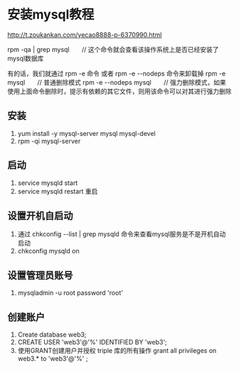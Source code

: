 # 安装mysql教程
http://t.zoukankan.com/yecao8888-p-6370990.html

rpm -qa | grep mysql　　// 这个命令就会查看该操作系统上是否已经安装了mysql数据库

有的话，我们就通过 rpm -e 命令 或者 rpm -e --nodeps 命令来卸载掉
rpm -e mysql　　// 普通删除模式
rpm -e --nodeps mysql　　// 强力删除模式，如果使用上面命令删除时，提示有依赖的其它文件，则用该命令可以对其进行强力删除

## 安装
   1. yum install -y mysql-server mysql mysql-devel
   2. rpm -qi mysql-server
   
## 启动
   1. service mysqld start
   2. service mysqld restart 重启

## 设置开机自启动
   1. 通过  chkconfig --list | grep mysqld 命令来查看mysql服务是不是开机自动启动
   2. chkconfig mysqld on
   
## 设置管理员账号
   1. mysqladmin -u root password 'root'
   
## 创建账户
   1. Create database web3;
   1. CREATE USER 'web3'@'%' IDENTIFIED BY 'web3';
   2. 使用GRANT创建用户并授权 triple 库的所有操作
        grant all privileges on web3.* to 'web3'@'%' ;